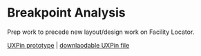 # Breakpoint Analysis

Prep work to precede new layout/design work on Facility Locator.

[UXPin prototype](https://preview.uxpin.com/e8e06d425cdcaaadcfbb1653cb140765caae5c87#/pages//simulate/no-panels?mode=i) | [downlaodable UXPin file]()
